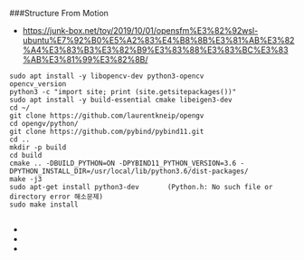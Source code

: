 
###Structure From Motion
- https://junk-box.net/toy/2019/10/01/opensfm%E3%82%92wsl-ubuntu%E7%92%B0%E5%A2%83%E4%B8%8B%E3%81%AB%E3%82%A4%E3%83%B3%E3%82%B9%E3%83%88%E3%83%BC%E3%83%AB%E3%81%99%E3%82%8B/
```
sudo apt install -y libopencv-dev python3-opencv
opencv_version
python3 -c "import site; print (site.getsitepackages())"
sudo apt install -y build-essential cmake libeigen3-dev
cd ~/
git clone https://github.com/laurentkneip/opengv
cd opengv/python/
git clone https://github.com/pybind/pybind11.git
cd ..
mkdir -p build
cd build
cmake .. -DBUILD_PYTHON=ON -DPYBIND11_PYTHON_VERSION=3.6 -DPYTHON_INSTALL_DIR=/usr/local/lib/python3.6/dist-packages/
make -j3
sudo apt-get install python3-dev       (Python.h: No such file or directory error 해소문제)
sudo make install  


```


-
-
-


